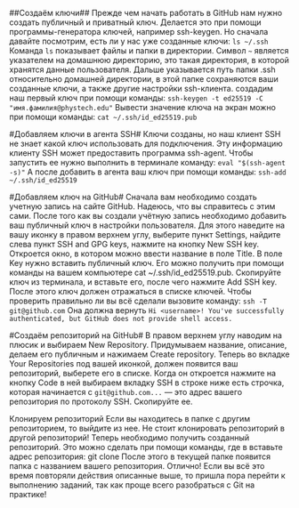 ##Создаём ключи##
Прежде чем начать работать в GitHub нам нужно создать публичный и приватный ключ. Делается это при помощи программы-генератора ключей, например ssh-keygen. Но сначала давайте посмотрим, есть ли у нас уже созданные ключи: ```ls ~/.ssh```
Команда ```ls``` показывает файлы и папки в директории. Символ ```~``` является указателем на домашнюю директорию, это такая директория, в которой хранятся данные пользователя. Дальше указывается путь папки .ssh относительно домашней директории, в этой папке сохраняются ваши созданные ключи, а также другие настройки ssh-клиента.
создадим наш первый ключ при помощи команды:
```ssh-keygen -t ed25519 -C "имя.фамилия@phystech.edu"```
Вывести значение ключа на экран можно при помощи команды:
```cat ~/.ssh/id_ed25519.pub```

#Добавляем ключи в агента SSH#
Ключи созданы, но наш клиент SSH не знает какой ключ использовать для подключения. Эту информацию клиенту SSH может предоставить программа ssh-agent. Чтобы запустить ее нужно выполнить в терминале команду:
```eval "$(ssh-agent -s)"```
А после добавить в агента ваш ключ при помощи команды:
```ssh-add ~/.ssh/id_ed25519```

#Добавляем ключ на GitHub#
Сначала вам необходимо создать учетную запись на сайте GitHub. Надеюсь, что вы справитесь с этим сами.
После того как вы создали учётную запись необходимо добавить ваш публичный ключ в настройки пользователя. Для этого наведите на вашу иконку в правом верхнем углу, выберите пункт Settings, найдите слева пункт SSH and GPG keys, нажмите на кнопку New SSH key.
Откроется окно, в котором можно ввести название в поле Title. В поле Key нужно вставить публичный ключ. Его можно получить при помощи команды на вашем компьютере cat ~/.ssh/id_ed25519.pub. Скопируйте ключ из терминала, и вставьте его, после чего нажмите Add SSH key.
После этого ключ должен отражаться в списке ключей. Чтобы проверить правильно ли вы всё сделали вызовите команду:
```ssh -T git@github.com```
Она должна вернуть
```Hi <username>! You've successfully authenticated, but GitHub does not provide shell access.```

#Создаём репозиторий на GitHub#
В правом верхнем углу наводим на плюсик и выбираем New Repository. Придумываем название, описание, делаем его публичным и нажимаем Create repository. Теперь во вкладке Your Repositories под вашей иконкой, должен появится ваш репозиторий, выберете его в списке. Когда он откроется нажмите на кнопку Code в ней выбираем вкладку SSH в строке ниже есть строчка, которая начинается с ```git@github.com...``` — это адрес вашего репозитория по протоколу SSH. Скопируйте ее.

Клонируем репозиторий
Если вы находитесь в папке с другим репозиторием, то выйдите из нее. Не стоит клонировать репозиторий в другой репозиторий!
Теперь необходимо получить созданный репозиторий. Это можно сделать при помощи команды, где в <url> вставьте адрес репозитория:
git clone <url>
После этого в текущей папке появится папка с названием вашего репозитория. Отлично!
Если вы всё это время повторяли действия описанные выше, то пришла пора перейти к выполнению заданий, так как проще всего разобраться с Git на практике!
